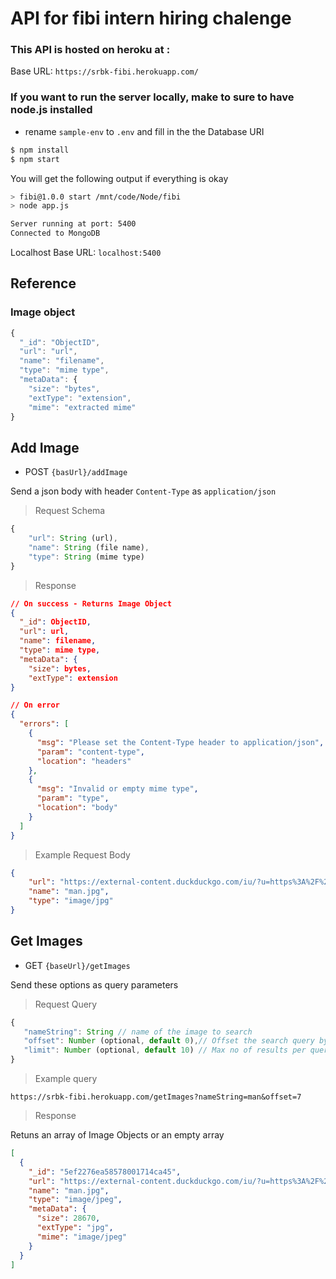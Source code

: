 # API for fibi intern hiring chalenge

### This API is hosted on heroku at :
Base URL: `https://srbk-fibi.herokuapp.com/`


### If you want to run the server locally, make to sure to have node.js installed

+ rename `sample-env` to `.env` and fill in the the Database URI

```bash
$ npm install
$ npm start
```

You will get the following output if everything is okay
```bash
> fibi@1.0.0 start /mnt/code/Node/fibi
> node app.js

Server running at port: 5400
Connected to MongoDB
```

Localhost Base URL: `localhost:5400`
## Reference
### Image object
```js
{
  "_id": "ObjectID",
  "url": "url",
  "name": "filename",
  "type": "mime type",
  "metaData": {
    "size": "bytes",
    "extType": "extension",
    "mime": "extracted mime"
}
```


## Add Image

+ POST `{basUrl}/addImage`

Send a json body with header `Content-Type` as `application/json`

> Request Schema
```javascript
{
	"url": String (url),
	"name": String (file name),
	"type": String (mime type)
}
```

> Response
```json
// On success - Returns Image Object
{
  "_id": ObjectID,
  "url": url,
  "name": filename,
  "type": mime type,
  "metaData": {
    "size": bytes,
    "extType": extension
}

// On error
{
  "errors": [
    {
      "msg": "Please set the Content-Type header to application/json",
      "param": "content-type",
      "location": "headers"
    },
    {
      "msg": "Invalid or empty mime type",
      "param": "type",
      "location": "body"
    }
  ]
}
```

> Example Request Body

```json
{
	"url": "https://external-content.duckduckgo.com/iu/?u=https%3A%2F%2Ftse1.mm.bing.net%2Fth%3Fid%3DOIP.MPU123oNkP4wjscYp4aO_AHaKd%26pid%3DApi&f=1",
	"name": "man.jpg",
	"type": "image/jpg"
}
```

## Get Images

+ GET `{baseUrl}/getImages`

Send these options as query parameters
> Request Query
```js
{
   "nameString": String // name of the image to search
   "offset": Number (optional, default 0),// Offset the search query by this number
   "limit": Number (optional, default 10) // Max no of results per query
}

```
> Example query

`https://srbk-fibi.herokuapp.com/getImages?nameString=man&offset=7`

> Response

Retuns an array of Image Objects or an empty array
```json
[
  {
    "_id": "5ef2276ea58578001714ca45",
    "url": "https://external-content.duckduckgo.com/iu/?u=https%3A%2F%2Ftse1.mm.bing.net%2Fth%3Fid%3DOIP.MPU123oNkP4wjscYp4aO_AHaKd%26pid%3DApi&f=1",
    "name": "man.jpg",
    "type": "image/jpeg",
    "metaData": {
      "size": 28670,
      "extType": "jpg",
      "mime": "image/jpeg"
    }
  }
]
```
